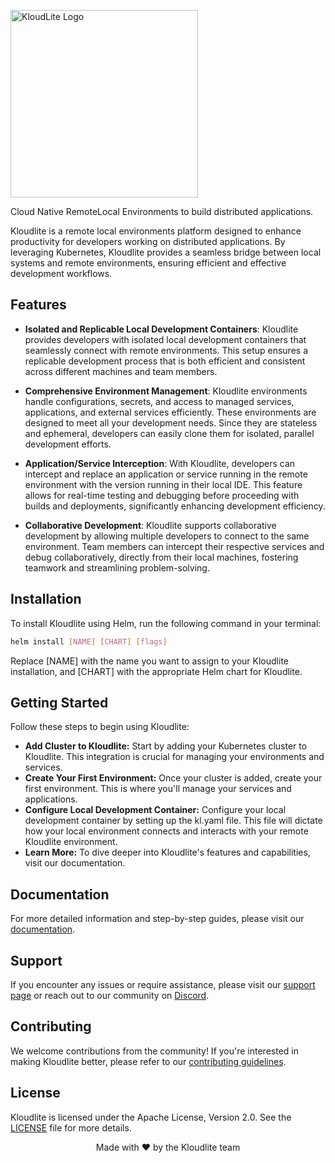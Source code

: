 <p>
  <img width=300 src="https://github.com/kloudlite/kloudlite/assets/1580519/27001f02-a87f-46b7-aaaf-3b36bafc73e0" alt="KloudLite Logo">
</p>

<p>
  Cloud Native RemoteLocal Environments to build distributed applications.
</p>

Kloudlite is a remote local environments platform designed to enhance productivity for developers working on distributed applications. By leveraging Kubernetes, Kloudlite provides a seamless bridge between local systems and remote environments, ensuring efficient and effective development workflows.

## Features
- **Isolated and Replicable Local Development Containers**: Kloudlite provides developers with isolated local development containers that seamlessly connect with remote environments. This setup ensures a replicable development process that is both efficient and consistent across different machines and team members.

- **Comprehensive Environment Management**: Kloudlite environments handle configurations, secrets, and access to managed services, applications, and external services efficiently. These environments are designed to meet all your development needs. Since they are stateless and ephemeral, developers can easily clone them for isolated, parallel development efforts.

- **Application/Service Interception**: With Kloudlite, developers can intercept and replace an application or service running in the remote environment with the version running in their local IDE. This feature allows for real-time testing and debugging before proceeding with builds and deployments, significantly enhancing development efficiency.

- **Collaborative Development**: Kloudlite supports collaborative development by allowing multiple developers to connect to the same environment. Team members can intercept their respective services and debug collaboratively, directly from their local machines, fostering teamwork and streamlining problem-solving.

## Installation

To install Kloudlite using Helm, run the following command in your terminal:

```bash
helm install [NAME] [CHART] [flags]
```
Replace [NAME] with the name you want to assign to your Kloudlite installation, and [CHART] with the appropriate Helm chart for Kloudlite.

## Getting Started
Follow these steps to begin using Kloudlite:
- **Add Cluster to Kloudlite:** Start by adding your Kubernetes cluster to Kloudlite. This integration is crucial for managing your environments and services.
- **Create Your First Environment:** Once your cluster is added, create your first environment. This is where you'll manage your services and applications.
- **Configure Local Development Container:** Configure your local development container by setting up the kl.yaml file. This file will dictate how your local environment connects and interacts with your remote Kloudlite environment.
- **Learn More:** To dive deeper into Kloudlite's features and capabilities, visit our documentation.

## Documentation
For more detailed information and step-by-step guides, please visit our [documentation](https://kloudlite.com/docs).

## Support
If you encounter any issues or require assistance, please visit our [support page](https://kloudlite.com/support) or reach out to our community on [Discord](https://discord.gg/kloudlite).

## Contributing
We welcome contributions from the community! If you're interested in making Kloudlite better, please refer to our [contributing guidelines](https://kloudlite.com/contribute).

## License
Kloudlite is licensed under the Apache License, Version 2.0. See the [LICENSE](LICENSE.md) file for more details.


<p align="center">
  Made with ❤️ by the Kloudlite team
</p>

